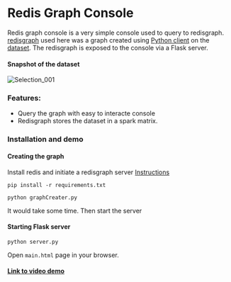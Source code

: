 # Redis Graph Console

Redis graph console is a very simple console used to query to redisgraph.
[redisgraph](https://oss.redislabs.com/redisgraph/) used here was a graph created using [Python client](https://github.com/RedisGraph/redisgraph-py)
on the [dataset](https://www.kaggle.com/jaimevalero/developers-and-programming-languages/data).
The redisgraph is exposed to the console via a Flask server.

#### Snapshot of the dataset

![Selection_001](https://user-images.githubusercontent.com/43697446/73665131-9e358d00-46c6-11ea-83da-c835223ed504.png)

### Features:
- Query the graph with easy to interacte console
- Redisgraph stores the dataset in a spark matrix.

### Installation and demo

#### Creating the graph
Install redis and initiate a redisgraph server [Instructions](https://oss.redislabs.com/redisgraph/)

`pip install -r requirements.txt`

`python graphCreater.py`

It would take some time.
Then start the server

#### Starting Flask server

`python server.py`

Open `main.html` page in your browser.

#### [Link to video demo](https://youtu.be/9yMv9rN3mqE)
